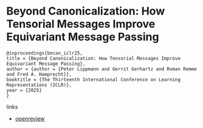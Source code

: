# Beyond Canonicalization: How Tensorial Messages Improve Equivariant Message Passing

```
@inproceedings{becan_iclr25,
title = {Beyond Canonicalization: How Tensorial Messages Improve Equivariant Message Passing},
author = {author = {Peter Lippmann and Gerrit Gerhartz and Roman Remme and Fred A. Hamprecht}},
booktitle = {The Thirteenth International Conference on Learning Representations (ICLR)},
year = {2025}
}
```

links
- [openreview](https://openreview.net/forum?id=vDp6StrKIq)
